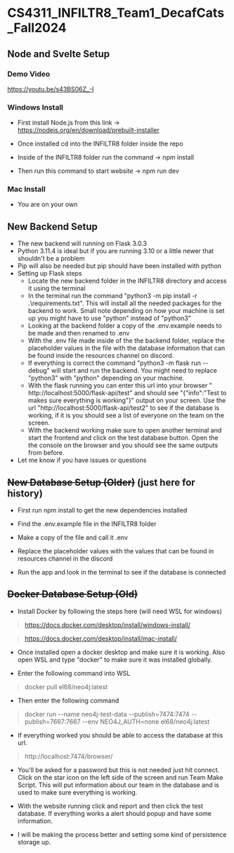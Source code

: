 
# CS4311_INFILTR8_Team1_DecafCats_Fall2024

  

## Node and Svelte Setup

### Demo Video

https://youtu.be/s43BS06Z_-I

### Windows Install

- First install Node.js from this link -> https://nodejs.org/en/download/prebuilt-installer

- Once installed cd into the INFILTR8 folder inside the repo

- Inside of the INFILTR8 folder run the command -> npm install

- Then run this command to start website -> npm run dev

  

### Mac Install

- You are on your own

## New Backend Setup
 - The new backend will running on Flask 3.0.3
 - Python 3.11.4 is ideal but if you are running 3.10 or a little newer that shouldn't be a problem
 - Pip will also be needed but pip should have been installed with python
 - Setting up Flask steps
	 - Locate the new backend folder in the INFILTR8 directory and access it using the terminal
	 - In the terminal run the command "python3 -m pip install -r .\requirements.txt". This will install all the needed packages for the backend to work. Small note depending on how your machine is set up you might have to use "python" instead of "python3"
	 - Looking at the backend folder a copy of the .env.example needs to be made and then renamed to .env
	 - With the .env file made inside of the the backend folder, replace the placeholder values in the file with the database information that can be found inside the resources channel on discord.
	 - If everything is correct the command "python3 -m flask run --debug" will start and run the backend. You might need to replace "python3" with "python" depending on your machine.
	 - With the flask running you can enter this url into your browser " http://localhost:5000/flask-api/test" and should see "{"info":"Test to makes sure everything is working"}" output on your screen. Use the url "http://localhost:5000/flask-api/test2" to see if the database is working, if it is you should see a list of everyone on the team on the screen.
	 - With the backend working make sure to open another terminal and start the frontend and click on the test database button. Open the the console on the browser and you should see the same outputs from before.
 - Let me know if you have issues or questions

## ~~New Database Setup (Older)~~ (just here for history)

- First run npm install to get the new dependencies installed

- Find the .env.example file in the INFILTR8 folder

- Make a copy of the file and call it .env

- Replace the placeholder values with the values that can be found in resources channel in the discord

- Run the app and look in the terminal to see if the database is connected

  

## ~~Docker Database Setup (Old)~~

- Install Docker by following the steps here (will need WSL for windows)

> https://docs.docker.com/desktop/install/windows-install/

> https://docs.docker.com/desktop/install/mac-install/

- Once installed open a docker desktop and make sure it is working. Also open WSL and type "docker" to make sure it was installed globally.

- Enter the following command into WSL

> docker pull el68/neo4j:latest

- Then enter the following command

> docker run --name neo4j-test-data --publish=7474:7474 --publish=7687:7687 --env NEO4J_AUTH=none el68/neo4j:latest

- If everything worked you should be able to access the database at this url.

> http://localhost:7474/browser/

- You'll be asked for a password but this is not needed just hit connect. Click on the star icon on the left side of the screen and run Team Make Script. This will put information about our team in the database and is used to make sure everything is working.

- With the website running click and report and then click the test database. If everything works a alert should popup and have some information.

- I will be making the process better and setting some kind of persistence storage up.